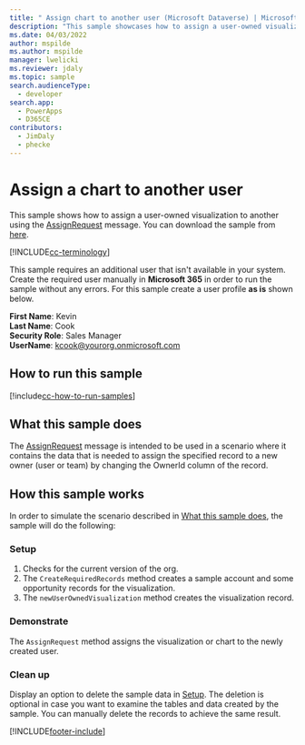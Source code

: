 ```yaml
---
title: " Assign chart to another user (Microsoft Dataverse) | Microsoft Docs" # Intent and product brand in a unique string of 43-59 chars including spaces
description: "This sample showcases how to assign a user-owned visualization to another user " # 115-145 characters including spaces. This abstract displays in the search result.
ms.date: 04/03/2022
author: mspilde
ms.author: mspilde
manager: lwelicki
ms.reviewer: jdaly
ms.topic: sample
search.audienceType:
  - developer
search.app:
  - PowerApps
  - D365CE
contributors:
  - JimDaly
  - phecke
---
```


# Assign a chart to another user

This sample shows how to assign a user-owned visualization to another using the [AssignRequest](/dotnet/api/microsoft.crm.sdk.messages.assignrequest) message. You can download the sample from [here](https://github.com/microsoft/PowerApps-Samples/tree/master/dataverse/orgsvc/C%23/AssignChartToAnotherUser).

[!INCLUDE[cc-terminology](../../includes/cc-terminology.md)]

This sample requires an additional user that isn't available in your system. Create the required user manually in **Microsoft 365** in order to run the sample without any errors. For this sample create a user profile **as is** shown below.

**First Name**: Kevin<br/>
**Last Name**: Cook<br/>
**Security Role**: Sales Manager<br/>
**UserName**: kcook@yourorg.onmicrosoft.com<br/>

## How to run this sample

[!include[cc-how-to-run-samples](../../includes/cc-how-to-run-samples.md)]

## What this sample does

The [AssignRequest](/dotnet/api/microsoft.crm.sdk.messages.assignrequest) message is intended to be used in a scenario where it contains the data that is needed to assign the specified record to a new owner (user or team) by changing the OwnerId column of the record.

## How this sample works

In order to simulate the scenario described in [What this sample does](#what-this-sample-does), the sample will do the following:

### Setup

1. Checks for the current version of the org.
2. The `CreateRequiredRecords` method creates a sample account and some opportunity records for the visualization.
3. The `newUserOwnedVisualization` method creates the visualization record.

### Demonstrate

The `AssignRequest` method assigns the visualization or chart to the newly created user.

### Clean up

Display an option to delete the sample data in [Setup](#setup). The deletion is optional in case you want to examine the tables and data created by the sample. You can manually delete the records to achieve the same result.

[!INCLUDE[footer-include](../../../../includes/footer-banner.md)]
